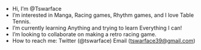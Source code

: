 - Hi, I’m @Tswarface
- I’m interested in Manga, Racing games, Rhythm games, and I love Table Tennis.
- I’m currently learning Anything and trying to learn Everything I can!
- I’m looking to collaborate on making a retro racing game.
- How to reach me: Twitter (@tswarface) Email (tswarface39@gmail.com)

<!---
Tswarface/Tswarface is a ✨ special ✨ repository because its `README.md` (this file) appears on your GitHub profile.
You can click the Preview link to take a look at your changes.
--->
